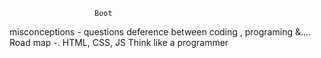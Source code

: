                        Boot
misconceptions - questions
deference between coding , programing &....
Road map -. HTML, CSS, JS
Think like a programmer
     

